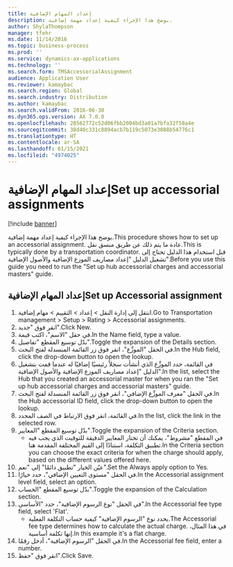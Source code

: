 ```yaml
---
title: إعداد المهام الإضافية
description: يوضح هذا الإجراء كيفية إعداد مهمة إضافية.
author: ShylaThompson
manager: tfehr
ms.date: 11/14/2016
ms.topic: business-process
ms.prod: ''
ms.service: dynamics-ax-applications
ms.technology: ''
ms.search.form: TMSAccessorialAssignment
audience: Application User
ms.reviewer: kamaybac
ms.search.region: Global
ms.search.industry: Distribution
ms.author: kamaybac
ms.search.validFrom: 2016-06-30
ms.dyn365.ops.version: AX 7.0.0
ms.openlocfilehash: 28562772c52d06fbb2004bd3a01a7bfa32f58a4e
ms.sourcegitcommit: 38d40c331c8894acb7b119c5073e3088b54776c1
ms.translationtype: HT
ms.contentlocale: ar-SA
ms.lasthandoff: 01/15/2021
ms.locfileid: "4974025"
---
```

# <a name="set-up-accessorial-assignments"></a><span data-ttu-id="e7a6a-103">إعداد المهام الإضافية</span><span class="sxs-lookup"><span data-stu-id="e7a6a-103">Set up accessorial assignments</span></span>

[!include [banner](../../includes/banner.md)]

<span data-ttu-id="e7a6a-104">يوضح هذا الإجراء كيفية إعداد مهمة إضافية.</span><span class="sxs-lookup"><span data-stu-id="e7a6a-104">This procedure shows how to set up an accessorial assignment.</span></span> <span data-ttu-id="e7a6a-105">عادة ما يتم ذلك عن طريق منسق نقل.</span><span class="sxs-lookup"><span data-stu-id="e7a6a-105">This is typically done by a transportation coordinator.</span></span> <span data-ttu-id="e7a6a-106">قبل استخدام هذا الدليل تحتاج إلى تشغيل الدليل "إعداد مصاريف الموزع الإضافية والأصول الإضافية‬".</span><span class="sxs-lookup"><span data-stu-id="e7a6a-106">Before you use this guide you need to run the "Set up hub accessorial charges and accessorial masters" guide.</span></span>


## <a name="set-up-accessorial-assignment"></a><span data-ttu-id="e7a6a-107">إعداد المهام الإضافية</span><span class="sxs-lookup"><span data-stu-id="e7a6a-107">Set up Accessorial assignment</span></span>
1. <span data-ttu-id="e7a6a-108">انتقل إلى إدارة النقل > إعداد > التقييم‬ > مهام إضافية.</span><span class="sxs-lookup"><span data-stu-id="e7a6a-108">Go to Transportation management > Setup > Rating > Accessorial assignments.</span></span>
2. <span data-ttu-id="e7a6a-109">انقر فوق "جديد".</span><span class="sxs-lookup"><span data-stu-id="e7a6a-109">Click New.</span></span>
3. <span data-ttu-id="e7a6a-110">في حقل "الاسم"، اكتب قيمة.</span><span class="sxs-lookup"><span data-stu-id="e7a6a-110">In the Name field, type a value.</span></span>
4. <span data-ttu-id="e7a6a-111">بدّل توسيع المقطع "تفاصيل".</span><span class="sxs-lookup"><span data-stu-id="e7a6a-111">Toggle the expansion of the Details section.</span></span>
5. <span data-ttu-id="e7a6a-112">في الحقل "الموزِّع‬"، انقر فوق زر القائمة المنسدلة لفتح البحث.</span><span class="sxs-lookup"><span data-stu-id="e7a6a-112">In the Hub field, click the drop-down button to open the lookup.</span></span>
6. <span data-ttu-id="e7a6a-113">في القائمة، حدد الموزِّع‬ الذي أنشأت سجلاً رئيسيًا إضافيًا له عندما قمت بتشغيل الدليل "إعداد مصاريف الموزع الإضافية والأصول الإضافية‬".</span><span class="sxs-lookup"><span data-stu-id="e7a6a-113">In the list, select the Hub that you created an accessorial master for when you ran the "Set up hub accessorial charges and accessorial masters" guide.</span></span> 
7. <span data-ttu-id="e7a6a-114">في الحقل "معرف الموزِّع الإضافي‬"، انقر فوق زر القائمة المنسدلة لفتح البحث.</span><span class="sxs-lookup"><span data-stu-id="e7a6a-114">In the Hub accessorial ID field, click the drop-down button to open the lookup.</span></span>
8. <span data-ttu-id="e7a6a-115">في القائمة، انقر فوق الارتباط في الصف المحدد.</span><span class="sxs-lookup"><span data-stu-id="e7a6a-115">In the list, click the link in the selected row.</span></span>
9. <span data-ttu-id="e7a6a-116">بدّل توسيع المقطع "المعايير".</span><span class="sxs-lookup"><span data-stu-id="e7a6a-116">Toggle the expansion of the Criteria section.</span></span>
    * <span data-ttu-id="e7a6a-117">في المقطع "مشروط‬"، يمكنك أن تختار المعايير الدقيقة للتوقيت الذي يجب فيه تطبيق التكلفة، استنادًا إلى القيم المختلفة المقدمة هنا.</span><span class="sxs-lookup"><span data-stu-id="e7a6a-117">In the Criteria section you can choose the exact criteria for when the charge should apply, based on the different values offered here.</span></span>  
10. <span data-ttu-id="e7a6a-118">عيّن الخيار "تطبيق دائمًا‬‬‬" إلى "نعم".</span><span class="sxs-lookup"><span data-stu-id="e7a6a-118">Set the Always apply option to Yes.</span></span>
11. <span data-ttu-id="e7a6a-119">في الحقل "مستوى التعيين الإضافي‬"، حدد خيارًا.</span><span class="sxs-lookup"><span data-stu-id="e7a6a-119">In the Accessorial assignment level field, select an option.</span></span>
12. <span data-ttu-id="e7a6a-120">بدّل توسيع المقطع "الحساب".</span><span class="sxs-lookup"><span data-stu-id="e7a6a-120">Toggle the expansion of the Calculation section.</span></span>
13. <span data-ttu-id="e7a6a-121">في الحقل "نوع الرسوم الإضافية‬"، حدد "الأساسي".</span><span class="sxs-lookup"><span data-stu-id="e7a6a-121">In the Accessorial fee type field, select 'Flat'.</span></span>
    * <span data-ttu-id="e7a6a-122">يحدد نوع "الرسوم الإضافية‬" كيفية حساب التكلفة الفعلية.</span><span class="sxs-lookup"><span data-stu-id="e7a6a-122">The Accessorial fee type determines how to calculate the actual charge.</span></span> <span data-ttu-id="e7a6a-123">في هذا المثال، إنها تكلفة أساسية.</span><span class="sxs-lookup"><span data-stu-id="e7a6a-123">In this example it's a flat charge.</span></span>  
14. <span data-ttu-id="e7a6a-124">في الحقل "الرسوم الإضافية‬"، أدخل رقمًا.</span><span class="sxs-lookup"><span data-stu-id="e7a6a-124">In the Accessorial fee field, enter a number.</span></span>
15. <span data-ttu-id="e7a6a-125">انقر فوق "حفظ".</span><span class="sxs-lookup"><span data-stu-id="e7a6a-125">Click Save.</span></span>

